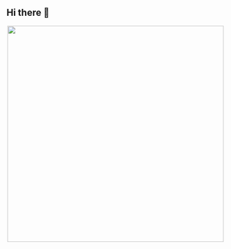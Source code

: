 ## Hi there 👋

<div id='header' align='center'>
  <img src='https://lottiefiles.com/animations/isometric-laptop-qNg789kEgT](https://media.giphy.com/media/3WzVwqquq0IJ2hSdhT/giphy.gif?cid=ecf05e4757urpxagc3q5ugg9qrpecrqm5vokukyd3efl11gw&ep=v1_stickers_search&rid=giphy.gif' width='500'/>
</div>
